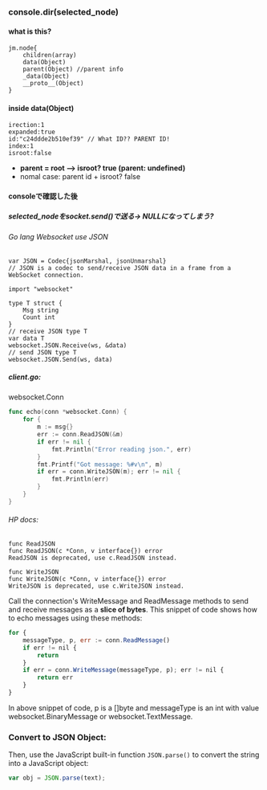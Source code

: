 ### console.dir(selected_node)
#### what is this?
```
jm.node{
    children(array)
    data(Object)
    parent(Object) //parent info
    _data(Object)
    __proto__(Object)
}
```
#### inside data(Object)
```
irection:1
expanded:true
id:"c24ddde2b510ef39" // What ID?? PARENT ID!
index:1
isroot:false
```
- **parent = root --> isroot? true (parent: undefined)**
- nomal case: parent id + isroot? false

#### consoleで確認した後
##### selected_nodeをsocket.send()で送る-> NULLになってしまう?
###### Go lang Websocket use JSON
```golang
var JSON = Codec{jsonMarshal, jsonUnmarshal}
// JSON is a codec to send/receive JSON data in a frame from a WebSocket connection.

import "websocket"

type T struct {
    Msg string
    Count int
}
// receive JSON type T
var data T
websocket.JSON.Receive(ws, &data)
// send JSON type T
websocket.JSON.Send(ws, data)
```
##### client.go:
websocket.Conn

```go
func echo(conn *websocket.Conn) {
    for {
        m := msg{}
        err := conn.ReadJSON(&m)
        if err != nil {
            fmt.Println("Error reading json.", err)
        }
        fmt.Printf("Got message: %#v\n", m)
        if err = conn.WriteJSON(m); err != nil {
            fmt.Println(err)
        }
    }
}
```
###### HP docs:
```
func ReadJSON
func ReadJSON(c *Conn, v interface{}) error
ReadJSON is deprecated, use c.ReadJSON instead.

func WriteJSON
func WriteJSON(c *Conn, v interface{}) error
WriteJSON is deprecated, use c.WriteJSON instead.
```

Call the connection's WriteMessage and ReadMessage methods to send and receive messages as a **slice of bytes**. This snippet of code shows how to echo messages using these methods:

```javascript
for {
    messageType, p, err := conn.ReadMessage()
    if err != nil {
        return
    }
    if err = conn.WriteMessage(messageType, p); err != nil {
        return err
    }
}
```

In above snippet of code, p is a []byte and messageType is an int with value websocket.BinaryMessage or websocket.TextMessage.

### Convert to JSON Object:
Then, use the JavaScript built-in function `JSON.parse()` to convert the string into a JavaScript object:
```javascript
var obj = JSON.parse(text);
```


